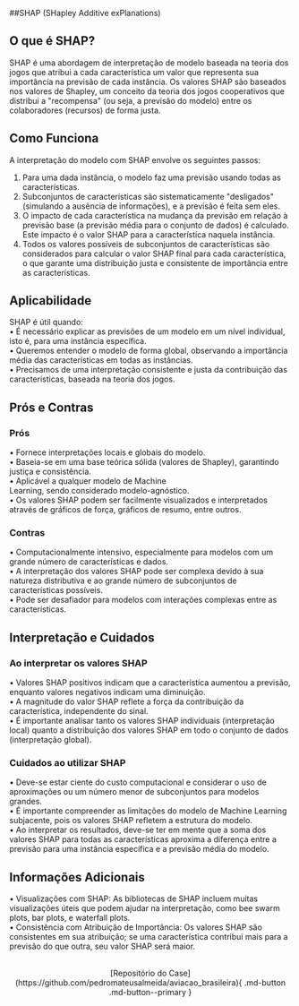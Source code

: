 ##SHAP (SHapley Additive exPlanations)
## O que é SHAP?
SHAP é uma abordagem de interpretação de modelo baseada na teoria dos jogos que atribui a cada característica um valor que representa sua importância na previsão de cada instância. Os valores SHAP são baseados nos valores de Shapley, um conceito da teoria dos jogos cooperativos que distribui a "recompensa" (ou seja, a previsão do modelo) entre os colaboradores (recursos) de forma justa.<br />
## Como Funciona
A interpretação do modelo com SHAP envolve os seguintes passos:<br />
1.	Para uma dada instância, o modelo faz uma previsão usando todas as características.<br />
2.	Subconjuntos de características são sistematicamente "desligados" (simulando a ausência de informações), e a previsão é feita sem
eles. <br />
3. O impacto de cada característica na mudança da previsão em relação à previsão base (a previsão média para o conjunto de dados) é calculado. Este impacto é o valor SHAP para a característica naquela instância.<br />
4.	Todos os valores possíveis de subconjuntos de características são considerados para calcular o valor SHAP final para cada característica, o que garante uma distribuição justa e consistente de importância entre as características.<br />
## Aplicabilidade
SHAP é útil quando:<br />
•	É necessário explicar as previsões de um modelo em um nível individual, isto é, para uma instância específica.<br />
•	Queremos entender o modelo de forma global, observando a importância média das características em todas as instâncias.<br />
•	Precisamos de uma interpretação consistente e justa da contribuição das características, baseada na teoria dos jogos.<br />
## Prós e Contras
### Prós
•	Fornece interpretações locais e globais do modelo.<br />
•	Baseia-se em uma base teórica sólida (valores de Shapley), garantindo justiça e consistência.<br />
•	Aplicável a qualquer modelo de Machine<br />
Learning, sendo considerado modelo-agnóstico.<br />
•	Os valores SHAP podem ser facilmente visualizados e interpretados através de gráficos de força, gráficos de resumo, entre outros.<br />
### Contras
•	Computacionalmente intensivo, especialmente para modelos com um grande número de características e dados.<br />
•	A interpretação dos valores SHAP pode ser complexa devido à sua natureza distributiva e ao grande número de subconjuntos de características possíveis.<br />
•	Pode ser desafiador para modelos com interações complexas entre as características.<br />
## Interpretação e Cuidados
### Ao interpretar os valores SHAP
•	Valores SHAP positivos indicam que a característica aumentou a previsão, enquanto valores negativos indicam uma diminuição.<br />
•	A magnitude do valor SHAP reflete a força da contribuição da característica, independente do sinal.<br />
•	É importante analisar tanto os valores SHAP individuais (interpretação local) quanto a distribuição dos valores SHAP em todo o conjunto de dados (interpretação global).<br />
### Cuidados ao utilizar SHAP
•	Deve-se estar ciente do custo computacional e considerar o uso de aproximações ou um número menor de subconjuntos para modelos grandes.<br />
•	É importante compreender as limitações do modelo de Machine Learning subjacente, pois os valores SHAP refletem a estrutura do modelo.<br />
•	Ao interpretar os resultados, deve-se ter em mente que a soma dos valores SHAP para todas as características aproxima a diferença entre a previsão para uma instância específica e a previsão média do modelo.<br />
## Informações Adicionais
•	Visualizações com SHAP: As bibliotecas de SHAP incluem muitas visualizações úteis que podem ajudar na interpretação, como bee swarm plots, bar plots, e waterfall plots.<br />
•	Consistência com Atribuição de Importância: Os valores SHAP são consistentes em sua atribuição; se uma característica contribui mais para a previsão do que outra, seu valor SHAP será maior.<br />

<br />

</div>
<center>
[Repositório do Case](https://github.com/pedromateusalmeida/aviacao_brasileira){ .md-button .md-button--primary }
<center>
&nbsp;&nbsp;&nbsp;&nbsp;&nbsp;&nbsp;&nbsp;&nbsp;&nbsp;&nbsp;